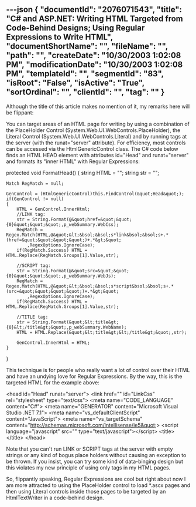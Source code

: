 ---json
{
  "documentId": "2076071543",
  "title": "C# and ASP.NET: Writing HTML Targeted from Code-Behind Designs; Using Regular Expressions to Write HTML",
  "documentShortName": "",
  "fileName": "",
  "path": "",
  "createDate": "10/30/2003 1:02:08 PM",
  "modificationDate": "10/30/2003 1:02:08 PM",
  "templateId": "",
  "segmentId": "83",
  "isRoot": "False",
  "isActive": "True",
  "sortOrdinal": "",
  "clientId": "",
  "tag": ""
}
---

Although the title of this article makes no mention of it, my remarks here will be flippant:

You can target areas of an HTML page for writing by using a combination of the PlaceHolder Control (System.Web.UI.WebControls.PlaceHolder), the Literal Control (System.Web.UI.WebControls.Literal) and by running tags at the server (with the runat=&quot;server&quot; attribute). For efficiency, most controls can be accessed via the HtmlGenericControl class. The C# code below finds an HTML HEAD element with attributes id=&quot;Head&quot; and runat=&quot;server&quot; and formats its &quot;inner HTML&quot; with Regular Expressions:

protected void FormatHead()
{
    string HTML = &quot;&quot;;
    string str = &quot;&quot;;

    Match RegMatch = null;

    GenControl = (HtmlGenericControl)this.FindControl(&quot;Head&quot;);
    if(GenControl != null)
    {
        HTML = GenControl.InnerHtml;
        //LINK tag:
        str = String.Format(@&quot;href=&quot;&quot;{0}&quot;&quot;&quot;,p_webSummary.WebCss);
        RegMatch = Regex.Match(HTML,@&quot;&lt;&bsol;&bsol;s*link&bsol;&bsol;s+.*(href=&quot;&quot;&quot;&quot;)+.*&gt;&quot;
            ,RegexOptions.IgnoreCase);
        if(RegMatch.Success) HTML = HTML.Replace(RegMatch.Groups[1].Value,str);

        //SCRIPT tag:
        str = String.Format(@&quot;src=&quot;&quot;{0}&quot;&quot;&quot;,p_webSummary.WebJs);
        RegMatch = Regex.Match(HTML,@&quot;&lt;&bsol;&bsol;s*script&bsol;&bsol;s+.*(src=&quot;&quot;&quot;&quot;)+.*&gt;&quot;
            ,RegexOptions.IgnoreCase);
        if(RegMatch.Success) HTML = HTML.Replace(RegMatch.Groups[1].Value,str);

        //TITLE tag:
        str = String.Format(&quot;&lt;title&gt;{0}&lt;/title&gt;&quot;,p_webSummary.WebName);
        HTML = HTML.Replace(&quot;&lt;title&gt;&lt;/title&gt;&quot;,str);

        GenControl.InnerHtml = HTML;
    }
}

This technique is for people who really want a lot of control over their HTML and have an undying love for Regular Expressions. By the way, this is the targeted HTML for the example above:

&lt;head id=&quot;Head&quot; runat=&quot;server&quot;&gt;
    &lt;link href=&quot;&quot; id=&quot;LinkCss&quot; rel=&quot;stylesheet&quot; type=&quot;text/css&quot;&gt;
    &lt;meta name=&quot;CODE_LANGUAGE&quot; content=&quot;C#&quot;&gt;
    &lt;meta name=&quot;GENERATOR&quot; content=&quot;Microsoft Visual Studio .NET 7.1&quot;&gt;
    &lt;meta name=&quot;vs_defaultClientScript&quot; content=&quot;JavaScript&quot;&gt;
    &lt;meta name=&quot;vs_targetSchema&quot; content=&quot;http://schemas.microsoft.com/intellisense/ie5&quot;&gt;
    &lt;script language=&quot;javascript&quot; src=&quot;&quot; type=&quot;text/javascript&quot;&gt;&lt;/script&gt;
    &lt;title&gt;&lt;/title&gt;
&lt;/head&gt;

Note that you can't run LINK or SCRIPT tags at the server with empty strings or any kind of bogus place holders without causing an exception to be thrown. If you insist, you can try some kind of data-binging design but this violates my new principle of using only tags in my HTML pages.

So, flippantly speaking, Regular Expressions are cool but right about now I am more attracted to using the PlaceHolder control to load *.ascx pages and then using Literal controls inside those pages to be targeted by an HtmlTextWriter in a code-behind design.
